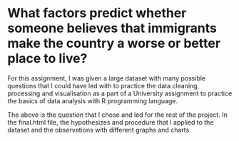 # What factors predict whether someone believes that immigrants make the country a worse or better place to live?

For this assignment, I was given a large dataset with many possible questions that I could have led with to practice the data cleaning, processing and visualisation as a part of a University assignment to practice the basics of data analysis with R programming language.

The above is the question that I chose and led for the rest of the project.
In the final.html file, the hypothesizes and procedure that I applied to the dataset and the observations with different graphs and charts.
